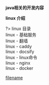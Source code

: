 

**java相关的开发内容**

**linux 介绍**


?>  linux 目录<br>
linux - 基础服务 <br>
linux - 翻墙 <br>
linux - caddy <br>
linux - docsify <br>
linux - linux命令 <br>
linux - nginx <br>
linux - docker <br>


[filename](_sidebar.md ':include')

